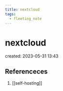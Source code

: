 ```yaml
---
title: nextcloud
tags:
  - fleeting_note
---
```


# nextcloud
created: 2023-05-31 13:43


## Referenceces
1. [[self-hosting]]